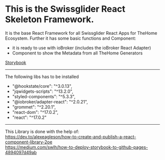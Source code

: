 # This is the Swissglider React Skeleton Framework.
It is the base React Framework for all Swissglider React Apps for TheHome Ecosystem.
Further it has some basic functions and Component:
- it is ready to use with ioBroker (includes the ioBroker React Adapter)
- Component to show the Metadata from all TheHome Generators
  
[Storybook](https://swissglider.github.io/react_skeleton_framework)


-----
The following libs has to be installed
- "@hookstate/core": "^3.0.13",
- "jqwidgets-scripts": "^13.2.0",
- "styled-components": "^5.3.3",
- "@iobroker/adapter-react": "^2.0.21",
- "grommet": "^2.20.1",
- "react-dom": "^17.0.2",
- "react": "^17.0.2"

-----
This Library is done with the help of:  
https://dev.to/alexeagleson/how-to-create-and-publish-a-react-component-library-2oe  
https://medium.com/swlh/how-to-deploy-storybook-to-github-pages-4894097d49ab